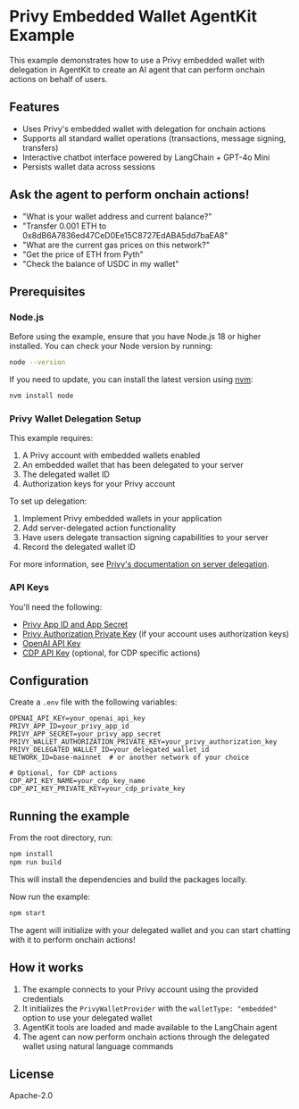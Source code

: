 # Privy Embedded Wallet AgentKit Example

This example demonstrates how to use a Privy embedded wallet with delegation in AgentKit to create an AI agent that can perform onchain actions on behalf of users.

## Features

- Uses Privy's embedded wallet with delegation for onchain actions
- Supports all standard wallet operations (transactions, message signing, transfers)
- Interactive chatbot interface powered by LangChain + GPT-4o Mini
- Persists wallet data across sessions

## Ask the agent to perform onchain actions!

- "What is your wallet address and current balance?"
- "Transfer 0.001 ETH to 0x8dB6A7836ed47CeD0Ee15C8727EdABA5dd7baEA8"
- "What are the current gas prices on this network?"
- "Get the price of ETH from Pyth"
- "Check the balance of USDC in my wallet"

## Prerequisites

### Node.js

Before using the example, ensure that you have Node.js 18 or higher installed. You can check your Node version by running:

```bash
node --version
```

If you need to update, you can install the latest version using [nvm](https://github.com/nvm-sh/nvm):

```bash
nvm install node
```

### Privy Wallet Delegation Setup

This example requires:

1. A Privy account with embedded wallets enabled
2. An embedded wallet that has been delegated to your server
3. The delegated wallet ID
4. Authorization keys for your Privy account

To set up delegation:
1. Implement Privy embedded wallets in your application
2. Add server-delegated action functionality
3. Have users delegate transaction signing capabilities to your server
4. Record the delegated wallet ID

For more information, see [Privy's documentation on server delegation](https://docs.privy.io/guide/server-wallets/delegated-actions).

### API Keys

You'll need the following:
- [Privy App ID and App Secret](https://dashboard.privy.io)
- [Privy Authorization Private Key](https://dashboard.privy.io/account) (if your account uses authorization keys)
- [OpenAI API Key](https://platform.openai.com/docs/quickstart#create-and-export-an-api-key)
- [CDP API Key](https://portal.cdp.coinbase.com/access/api) (optional, for CDP specific actions)

## Configuration

Create a `.env` file with the following variables:

```
OPENAI_API_KEY=your_openai_api_key
PRIVY_APP_ID=your_privy_app_id
PRIVY_APP_SECRET=your_privy_app_secret
PRIVY_WALLET_AUTHORIZATION_PRIVATE_KEY=your_privy_authorization_key
PRIVY_DELEGATED_WALLET_ID=your_delegated_wallet_id
NETWORK_ID=base-mainnet  # or another network of your choice

# Optional, for CDP actions
CDP_API_KEY_NAME=your_cdp_key_name
CDP_API_KEY_PRIVATE_KEY=your_cdp_private_key
```

## Running the example

From the root directory, run:

```bash
npm install
npm run build
```

This will install the dependencies and build the packages locally.

Now run the example:

```bash
npm start
```

The agent will initialize with your delegated wallet and you can start chatting with it to perform onchain actions!

## How it works

1. The example connects to your Privy account using the provided credentials
2. It initializes the `PrivyWalletProvider` with the `walletType: "embedded"` option to use your delegated wallet
3. AgentKit tools are loaded and made available to the LangChain agent
4. The agent can now perform onchain actions through the delegated wallet using natural language commands

## License

Apache-2.0